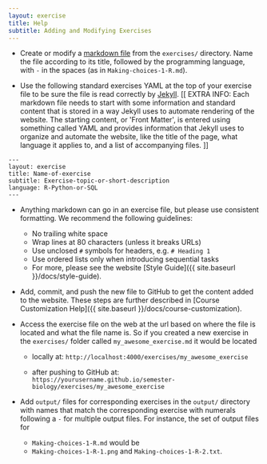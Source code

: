 ```yaml
---
layout: exercise
title: Help
subtitle: Adding and Modifying Exercises
---
```


- Create or modify a [markdown file](http://daringfireball.net/projects/markdown/basics) from the `exercises/` directory. Name the file according to its title, followed by the programming language, with `-` in the spaces (as in `Making-choices-1-R.md`).

- Use the following standard exercises YAML at the top of your exercise file to 
be sure the file is read correctly by [Jekyll](http://jekyllrb.com/). [[ EXTRA INFO: Each markdown file needs to start with some information and standard content that is stored in a way Jekyll uses to automate rendering of the website. The starting content, or 'Front Matter', is entered using something called YAML and provides information that Jekyll uses to organize and automate the website, like the title of the page, what language it applies to, and a list of accompanying files. ]]

```
---
layout: exercise
title: Name-of-exercise
subtitle: Exercise-topic-or-short-description
language: R-Python-or-SQL
---
```

- Anything markdown can go in an exercise file, but please use consistent formatting. We recommend the following guidelines:
   * No trailing white space
   * Wrap lines at 80 characters (unless it breaks URLs)
   * Use unclosed `#` symbols for headers, e.g. ```# Heading 1```
   * Use ordered lists only when introducing sequential tasks
   * For more, please see the website [Style Guide]({{ site.baseurl }}/docs/style-guide).

- Add, commit, and push the new file to GitHub to get the content added to the website. These steps are further described in [Course Customization Help]({{ site.baseurl }}/docs/course-customization).

- Access the exercise file on the web at the url based on where the file is 
located and what the file name is. So if you created a new exercise in the `exercises/` folder called `my_awesome_exercise.md` it would be located

   - locally at: `http://localhost:4000/exercises/my_awesome_exercise`

   - after pushing to GitHub at:
`https://yourusername.github.io/semester-biology/exercises/my_awesome_exercise`

- Add `output/` files for corresponding exercises in the `output/` directory with names that match the corresponding exercise with numerals following a `-` for multiple output files. For instance, the set of output files for 
   - `Making-choices-1-R.md` would be 
   - `Making-choices-1-R-1.png` and `Making-choices-1-R-2.txt`.